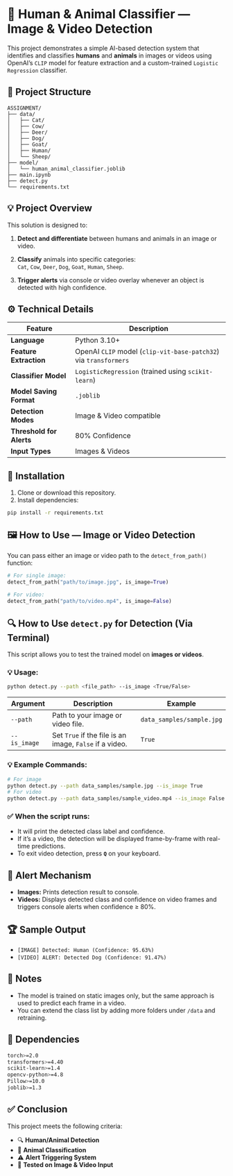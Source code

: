 
# 🧠 Human & Animal Classifier — Image & Video Detection
This project demonstrates a simple AI-based detection system that identifies and classifies **humans** and **animals** in images or videos using OpenAI’s `CLIP` model for feature extraction and a custom-trained `Logistic Regression` classifier.

## 📁 Project Structure

    ASSIGNMENT/
    ├── data/
    │   ├── Cat/
    │   ├── Cow/
    │   ├── Deer/
    │   ├── Dog/
    │   ├── Goat/
    │   ├── Human/
    │   └── Sheep/
    ├── model/
    │   └── human_animal_classifier.joblib
    ├── main.ipynb
    ├── detect.py
    └── requirements.txt

## 💡 Project Overview
This solution is designed to:

1.  **Detect and differentiate** between humans and animals in an image or video.
    
2.  **Classify** animals into specific categories:  
    `Cat`, `Cow`, `Deer`, `Dog`, `Goat`, `Human`, `Sheep`.
    
3.  **Trigger alerts** via console or video overlay whenever an object is detected with high confidence.

## ⚙️ Technical Details
| Feature | Description |
|--|--|
|**Language**|Python 3.10+  |
|**Feature Extraction**|OpenAI `CLIP` model (`clip-vit-base-patch32`) via `transformers`
|**Classifier Model**|`LogisticRegression` (trained using `scikit-learn`)
|**Model Saving Format**|`.joblib`
|**Detection Modes**|Image & Video compatible
|**Threshold for Alerts**|80% Confidence
**Input Types**|Images & Videos

## 🐍 Installation

 1. Clone or download this repository.
 2. Install dependencies:
 ```bash
 pip install -r requirements.txt
 ```

## 🖼️ How to Use — Image or Video Detection
You can pass either an image or video path to the `detect_from_path()` function:
```python
# For single image:
detect_from_path("path/to/image.jpg", is_image=True)

# For video:
detect_from_path("path/to/video.mp4", is_image=False)
```
## 🔍 How to Use `detect.py` for Detection (Via Terminal)
This script allows you to test the trained model on **images or videos**.
### 💡 Usage:
```bash
python detect.py --path <file_path> --is_image <True/False>
```
| Argument | Description | Example |
|---|---|---|
|`--path`|Path to your image or video file.|`data_samples/sample.jpg`
|`--is_image`|Set `True` if the file is an image, `False` if a video.|`True`

### 💡 Example Commands:
```bash
# For image
python detect.py --path data_samples/sample.jpg --is_image True
# For video
python detect.py --path data_samples/sample_video.mp4 --is_image False
```
### ✅ When the script runs:
-   It will print the detected class label and confidence.
-   If it’s a video, the detection will be displayed frame-by-frame with real-time predictions.
-   To exit video detection, press **`Q`** on your keyboard.

## 🔔 Alert Mechanism
-   **Images:** Prints detection result to console.
-   **Videos:** Displays detected class and confidence on video frames and triggers console alerts when confidence ≥ 80%.

## 🏆 Sample Output
-   `[IMAGE] Detected: Human (Confidence: 95.63%)`
-   `[VIDEO] ALERT: Detected Dog (Confidence: 91.47%)`

## 📌 Notes
-   The model is trained on static images only, but the same approach is used to predict each frame in a video.
-   You can extend the class list by adding more folders under `/data` and retraining.

## 📂 Dependencies
```bash
torch>=2.0  
transformers>=4.40  
scikit-learn>=1.4  
opencv-python>=4.8  
Pillow>=10.0  
joblib>=1.3  
```

## ✅ Conclusion
This project meets the following criteria:

-   🔍 **Human/Animal Detection**
-   🐾 **Animal Classification**
-   ⚠️ **Alert Triggering System**
-   📂 **Tested on Image & Video Input**